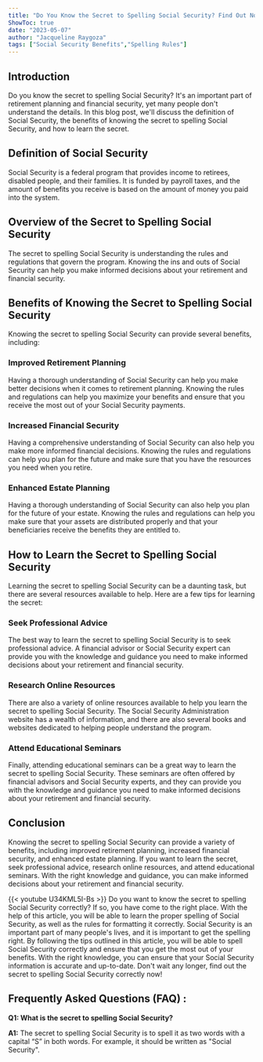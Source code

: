 ```yaml
---
title: "Do You Know the Secret to Spelling Social Security? Find Out Now!"
ShowToc: true 
date: "2023-05-07"
author: "Jacqueline Raygoza" 
tags: ["Social Security Benefits","Spelling Rules"]
---
```

## Introduction

Do you know the secret to spelling Social Security? It's an important part of retirement planning and financial security, yet many people don't understand the details. In this blog post, we'll discuss the definition of Social Security, the benefits of knowing the secret to spelling Social Security, and how to learn the secret.

## Definition of Social Security

Social Security is a federal program that provides income to retirees, disabled people, and their families. It is funded by payroll taxes, and the amount of benefits you receive is based on the amount of money you paid into the system.

## Overview of the Secret to Spelling Social Security

The secret to spelling Social Security is understanding the rules and regulations that govern the program. Knowing the ins and outs of Social Security can help you make informed decisions about your retirement and financial security.

## Benefits of Knowing the Secret to Spelling Social Security

Knowing the secret to spelling Social Security can provide several benefits, including:

### Improved Retirement Planning

Having a thorough understanding of Social Security can help you make better decisions when it comes to retirement planning. Knowing the rules and regulations can help you maximize your benefits and ensure that you receive the most out of your Social Security payments.

### Increased Financial Security

Having a comprehensive understanding of Social Security can also help you make more informed financial decisions. Knowing the rules and regulations can help you plan for the future and make sure that you have the resources you need when you retire.

### Enhanced Estate Planning

Having a thorough understanding of Social Security can also help you plan for the future of your estate. Knowing the rules and regulations can help you make sure that your assets are distributed properly and that your beneficiaries receive the benefits they are entitled to.

## How to Learn the Secret to Spelling Social Security

Learning the secret to spelling Social Security can be a daunting task, but there are several resources available to help. Here are a few tips for learning the secret:

### Seek Professional Advice

The best way to learn the secret to spelling Social Security is to seek professional advice. A financial advisor or Social Security expert can provide you with the knowledge and guidance you need to make informed decisions about your retirement and financial security.

### Research Online Resources

There are also a variety of online resources available to help you learn the secret to spelling Social Security. The Social Security Administration website has a wealth of information, and there are also several books and websites dedicated to helping people understand the program.

### Attend Educational Seminars

Finally, attending educational seminars can be a great way to learn the secret to spelling Social Security. These seminars are often offered by financial advisors and Social Security experts, and they can provide you with the knowledge and guidance you need to make informed decisions about your retirement and financial security.

## Conclusion

Knowing the secret to spelling Social Security can provide a variety of benefits, including improved retirement planning, increased financial security, and enhanced estate planning. If you want to learn the secret, seek professional advice, research online resources, and attend educational seminars. With the right knowledge and guidance, you can make informed decisions about your retirement and financial security.

{{< youtube U34KML5I-Bs >}} 
Do you want to know the secret to spelling Social Security correctly? If so, you have come to the right place. With the help of this article, you will be able to learn the proper spelling of Social Security, as well as the rules for formatting it correctly. Social Security is an important part of many people's lives, and it is important to get the spelling right. By following the tips outlined in this article, you will be able to spell Social Security correctly and ensure that you get the most out of your benefits. With the right knowledge, you can ensure that your Social Security information is accurate and up-to-date. Don't wait any longer, find out the secret to spelling Social Security correctly now!

## Frequently Asked Questions (FAQ) :
**Q1: What is the secret to spelling Social Security?**

**A1:** The secret to spelling Social Security is to spell it as two words with a capital “S” in both words. For example, it should be written as "Social Security".





